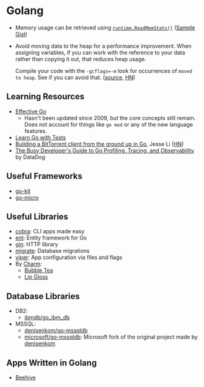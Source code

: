 ---
---

# Golang

- Memory usage can be retrieved using
  [`runtime.ReadMemStats()`](https://pkg.go.dev/runtime#ReadMemStats)
  ([Sample Gist](https://gist.github.com/j33ty/79e8b736141be19687f565ea4c6f4226))
- Avoid moving data to the heap for a performance improvement. When assigning
  variables, if you can work with the reference to your data rather than copying
  it out, that reduces heap usage.

  Compile your code with the `-gcflags=-m` look for occurrences of
  `moved to heap`. See if you can avoid that.
  ([source](https://hmarr.com/blog/go-allocation-hunting/),
  [HN](https://news.ycombinator.com/item?id=33594676))

## Learning Resources

- [Effective Go](https://go.dev/doc/effective_go)
  - Hasn't been updated since 2009, but the core concepts still remain. Does not
    account for things like `go mod` or any of the new language features.
- [Learn Go with Tests](https://quii.gitbook.io/learn-go-with-tests/)
- [Building a BitTorrent client from the ground up in Go](https://blog.jse.li/posts/torrent/),
  Jesse Li ([HN](https://news.ycombinator.com/item?id=33495328))
- [The Busy Developer's Guide to Go Profiling, Tracing, and Observability](https://github.com/DataDog/go-profiler-notes/blob/main/guide/README.md)
  by DataDog

## Useful Frameworks

- [go-kit](https://github.com/go-kit/kit)
- [go-micro](https://github.com/go-micro/go-micro)

## Useful Libraries

- [cobra](https://github.com/spf13/cobra): CLI apps made easy
- [ent](https://github.com/ent/ent): Entity framework for Go
- [gin](https://github.com/gin-gonic/gin): HTTP library
- [migrate](https://github.com/golang-migrate/migrate): Database migrations
- [viper](https://github.com/spf13/viper): App configuration via files and flags
- By [Charm](https://charm.sh):
  - [Bubble Tea](https://github.com/charmbracelet/bubbletea)
  - [Lip Gloss](https://github.com/charmbracelet/lipgloss)

## Database Libraries

- DB2:
  - [ibmdb/go_ibm_db](https://github.com/ibmdb/go_ibm_db)
- MSSQL:
  - [denisenkom/go-mssqldb](https://github.com/denisenkom/go-mssqldb)
  - [microsoft/go-mssqldb](https://github.com/microsoft/go-mssqldb): Microsoft
    fork of the original project made by
    [denisenkom](https://github.com/denisenkom)

## Apps Written in Golang

- [Beehive](https://github.com/muesli/beehive)

